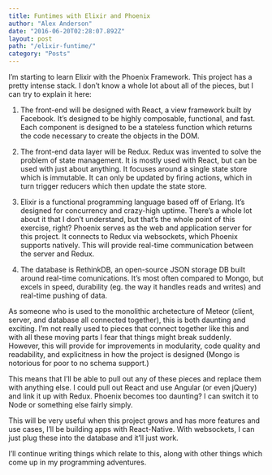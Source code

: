 ```yaml
---
title: Funtimes with Elixir and Phoenix
author: "Alex Anderson"
date: "2016-06-20T02:28:07.892Z"
layout: post
path: "/elixir-funtime/"
category: "Posts"
---
```


I’m starting to learn Elixir with the Phoenix Framework. This project has a pretty intense stack. I don’t know a whole lot about all of the pieces, but I can try to explain it here:

1. The front-end will be designed with React, a view framework built by Facebook. It’s designed to be highly composable, functional, and fast. Each component is designed to be a stateless function which returns the code necessary to create the objects in the DOM.

2. The front-end data layer will be Redux. Redux was invented to solve the problem of state management. It is mostly used with React, but can be used with just about anything. It focuses around a single state store which is immutable. It can only be updated by firing actions, which in turn trigger reducers which then update the state store.

3. Elixir is a functional programming language based off of Erlang. It’s designed for concurrency and crazy-high uptime. There’s a whole lot about it that I don’t understand, but that’s the whole point of this exercise, right? Phoenix serves as the web and application server for this project. It connects to Redux via websockets, which Phoenix supports natively. This will provide real-time communication between the server and Redux.

4. The database is RethinkDB, an open-source JSON storage DB built around real-time comunications. It’s most often compared to Mongo, but excels in speed, durability (eg. the way it handles reads and writes) and real-time pushing of data.

As someone who is used to the monolithic archetecture of Meteor (client, server, and database all connected together), this is both daunting and exciting. I’m not really used to pieces that connect together like this and with all these moving parts I fear that things might break suddenly. However, this will provide for improvements in modularity, code quality and readability, and explicitness in how the project is designed (Mongo is notorious for poor to no schema support.)

This means that I’ll be able to pull out any of these pieces and replace them with anything else. I could pull out React and use Angular (or even jQuery) and link it up with Redux. Phoenix becomes too daunting? I can switch it to Node or something else fairly simply.

This will be very useful when this project grows and has more features and use cases, I’ll be building apps with React-Native. With websockets, I can just plug these into the database and it’ll just work.

I’ll continue writing things which relate to this, along with other things which come up in my programming adventures.
